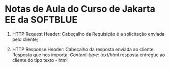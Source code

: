  # Notas de Aula do Curso de Jakarta EE da SOFTBLUE
   
1) HTTP Request Header: Cabeçalho da Requisição é a solicitação enviada pelo cliente;  
  
2) HTTP Response Header: Cabeçalho da resposta enviada ao cliente. Resposta que nos importa:  *Content-type: text/html* resposta entregue ao cliente do tipo texto - html  
  
